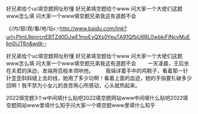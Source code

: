 好兄弟给个uc填空题网址秒懂
好兄弟填空题给个www
问大家一个大佬们这题www怎么填
问大家一个www填空题兄弟我这有道题不会


《/内/部/观/看/地/址👉http://www.baidu.com/link?url=PImL9pnrcnEBTZd0DJwE1moEyQXs0YpuTA91QfbU6RL0wbkiFlNcvMuEbn0iJT6n&wd》--

好兄弟给个uc填空题网址秒懂
好兄弟填空题给个www
问大家一个大佬们这题www怎么填
问大家一个www填空题兄弟我这有道题不会
　　一天凌晨，王后坐在夫君的床边，发端用百般本领哄他。
　　我端详着手中的鸡鞋子，看着那一针针歪歪斜斜缝上去的线，她用了多少功啊！看着上面的血迹，她的手指要扎破多少回啊！我不禁为小女儿的良苦用心所感动，心头就热起来。





2022填空题3个w中间填什么贴吧2022填空题网站www中间填什么贴吧2022填空题网站www里填什么知乎问大家一个填空题www里填什么知乎
